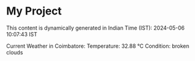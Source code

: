 # My Project

This content is dynamically generated in Indian Time (IST): 2024-05-06 10:07:43 IST


Current Weather in Coimbatore:
Temperature: 32.88 °C
Condition: broken clouds
